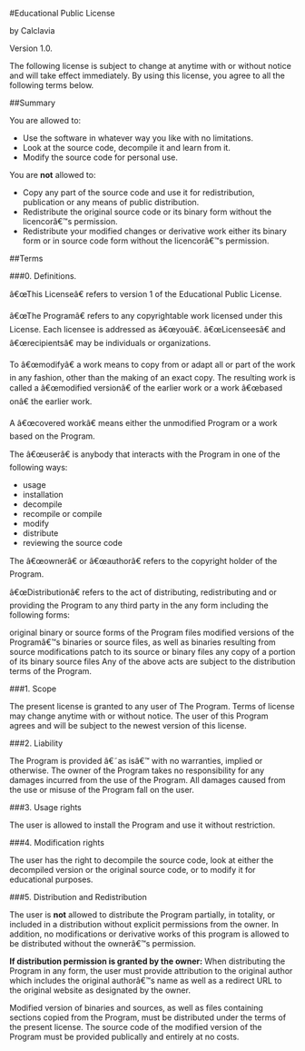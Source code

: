 #Educational Public License

by Calclavia

Version 1.0.


The following license is subject to change at anytime with or without notice and will take effect immediately. By using this license, you agree to all the following terms below.

##Summary

You are allowed to:

* Use the software in whatever way you like with no limitations.
* Look at the source code, decompile it and learn from it.
* Modify the source code for personal use.

You are **not** allowed to:

* Copy any part of the source code and use it for redistribution, publication or any means of public distribution.
* Redistribute the original source code or its binary form without the licencorâ€™s permission.
* Redistribute your modified changes or derivative work either its binary form or in source code form without the licencorâ€™s permission.

##Terms

###0. Definitions.

â€œThis Licenseâ€ refers to version 1 of the Educational Public License.

â€œThe Programâ€ refers to any copyrightable work licensed under this License. Each licensee is addressed as â€œyouâ€. â€œLicenseesâ€ and â€œrecipientsâ€ may be individuals or organizations.

To â€œmodifyâ€ a work means to copy from or adapt all or part of the work in any fashion, other than the making of an exact copy. The resulting work is called a â€œmodified versionâ€ of the earlier work or a work â€œbased onâ€ the earlier work.

A â€œcovered workâ€ means either the unmodified Program or a work based on the Program.

The â€œuserâ€ is anybody that interacts with the Program in one of the following ways:

* usage
* installation
* decompile
* recompile or compile
* modify
* distribute
* reviewing the source code

The â€œownerâ€ or â€œauthorâ€ refers to the copyright holder of the Program.

â€œDistributionâ€ refers to the act of distributing, redistributing and or providing the Program to any third party in the any form including the following forms:

original binary or source forms of the Program files
modified versions of the Programâ€™s binaries or source files, as well as binaries resulting from source modifications
patch to its source or binary files
any copy of a portion of its binary source files
Any of the above acts are subject to the distribution terms of the Program.

###1. Scope

The present license is granted to any user of The Program. Terms of license may change anytime with or without notice. The user of this Program agrees and will be subject to the newest version of this license.

###2. Liability

The Program is provided â€˜as isâ€™ with no warranties, implied or otherwise. The owner of the Program takes no responsibility for any damages incurred from the use of the Program. All damages caused from the use or misuse of the Program fall on the user.

###3. Usage rights

The user is allowed to install the Program and use it without restriction.

###4. Modification rights

The user has the right to decompile the source code, look at either the decompiled version or the original source code, or to modify it for educational purposes.

###5. Distribution and Redistribution

The user is **not** allowed to distribute the Program partially, in totality, or included in a distribution without explicit permissions from the owner. In addition, no modifications or derivative works of this program is allowed to be distributed without the ownerâ€™s permission.

**If distribution permission is granted by the owner:**
When distributing the Program in any form, the user must provide attribution to the original author which includes the original authorâ€™s name as well as a redirect URL to the original website as designated by the owner.

Modified version of binaries and sources, as well as files containing sections copied from the Program, must be distributed under the terms of the present license. The source code of the modified version of the Program must be provided publically and entirely at no costs.
